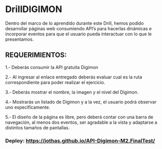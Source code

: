 # DrillDIGIMON
Dentro del marco de lo aprendido durante este Drill, hemos podido desarrollar páginas web consumiendo API’s para hacerlas dinámicas e incorporar eventos para que el usuario pueda interactuar con lo que le presentamos.

## REQUERIMIENTOS: 

1.- Deberás consumir la API gratuita Digimon 

2.- Al ingresar al enlace entregado deberás evaluar cual es la ruta correspondiente para poder realizar el ejercicio. 

3.- Deberás mostrar el nombre, la imagen y el nivel del Digimon.

4.- Mostrarás un listado de Digimon y a la vez, el usuario podrá observar uno específicamente. 

5.- El diseño de la página es libre, pero deberá contar con una barra de navegación, al menos dos eventos, ser agradable a la vista y adaptarse a distintos tamaños de pantallas. 

### Deploy: https://jothas.github.io/API-Digimon-M2.FinalTest/
